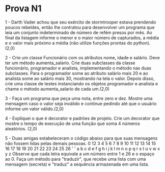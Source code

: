 # Prova N1

1 - Darth Vader achou que seu exército de stormtrooper estava prendendo poucos
rebeldes, então lhe contratou para desenvolver um programa que leia um conjunto
indeterminado de número de refém presos por mês. Ao final da listagem informe o
menor e o maior número de capturados, a média e o valor mais próximo a média (não
utilize funções prontas do python). (2,0)

2 - Crie um classe Funcionário com os atributos nome, idade e salário. Deve ter
um método aumenta_salario. Crie duas subclasses da classe funcionário,
programador e analista, implementando o método nas duas subclasses. Para
o programador some ao atributo salário mais 20 e ao analista some ao salário
mais 30, mostrando na tela o valor. Depois disso, crie uma classe de testes
instanciando os objetos programador e analista e chame o método
aumenta_salario de cada um.(2,0)

3 - Faça um programa que peça uma nota, entre zero e dez. Mostre uma mensagem
caso o valor seja inválido e continue pedindo até que o usuário informe um valor
válido.(2,0)

4 - Expliquei o que é decorator e padrões de projeto. Crie um decorator que mostre
o tempo de execução de uma função que soma 4 números aleatórios. (2,0)

5 - Duas amigas estabeleceram o código abaixo para que suas mensagens não
fossem lidas pelas demais pessoas.
0 12 3 4 5 6 7 8 9 10 11 12 13 14 15 16 17 18 19 20 21 22 23 24 25 26
' ' a b c d e f g h i j k l m n o p q r s t u v w x y z
Observe que cada letra equivale a um número entre 1 e 26 e o espaço ao 0.
Faça um método para "traduzir", que recebe uma lista com uma mensagem
(secreta) e "traduz" a sequência armazenada em uma lista.

